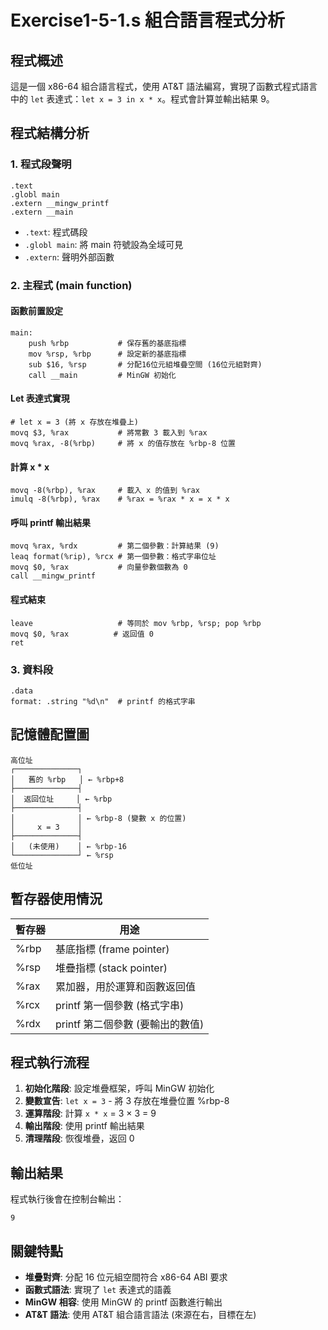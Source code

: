 # Exercise1-5-1.s 組合語言程式分析

## 程式概述

這是一個 x86-64 組合語言程式，使用 AT&T 語法編寫，實現了函數式程式語言中的 `let` 表達式：`let x = 3 in x * x`。程式會計算並輸出結果 9。

## 程式結構分析

### 1. 程式段聲明
```assembly
.text
.globl main
.extern __mingw_printf
.extern __main
```
- `.text`: 程式碼段
- `.globl main`: 將 main 符號設為全域可見
- `.extern`: 聲明外部函數

### 2. 主程式 (main function)

#### 函數前置設定
```assembly
main:
    push %rbp           # 保存舊的基底指標
    mov %rsp, %rbp      # 設定新的基底指標
    sub $16, %rsp       # 分配16位元組堆疊空間 (16位元組對齊)
    call __main         # MinGW 初始化
```

#### Let 表達式實現
```assembly
# let x = 3 (將 x 存放在堆疊上)
movq $3, %rax           # 將常數 3 載入到 %rax
movq %rax, -8(%rbp)     # 將 x 的值存放在 %rbp-8 位置
```

#### 計算 x * x
```assembly
movq -8(%rbp), %rax     # 載入 x 的值到 %rax
imulq -8(%rbp), %rax    # %rax = %rax * x = x * x
```

#### 呼叫 printf 輸出結果
```assembly
movq %rax, %rdx         # 第二個參數：計算結果 (9)
leaq format(%rip), %rcx # 第一個參數：格式字串位址
movq $0, %rax           # 向量參數個數為 0
call __mingw_printf
```

#### 程式結束
```assembly
leave                   # 等同於 mov %rbp, %rsp; pop %rbp
movq $0, %rax          # 返回值 0
ret
```

### 3. 資料段
```assembly
.data
format: .string "%d\n"  # printf 的格式字串
```

## 記憶體配置圖

```
高位址
┌──────────────┐
│   舊的 %rbp   │ ← %rbp+8
├──────────────┤
│  返回位址     │ ← %rbp
├──────────────┤
│              │ ← %rbp-8 (變數 x 的位置)
│     x = 3    │
├──────────────┤
│   (未使用)    │ ← %rbp-16
└──────────────┘ ← %rsp
低位址
```

## 暫存器使用情況

| 暫存器 | 用途 |
|--------|------|
| %rbp   | 基底指標 (frame pointer) |
| %rsp   | 堆疊指標 (stack pointer) |
| %rax   | 累加器，用於運算和函數返回值 |
| %rcx   | printf 第一個參數 (格式字串) |
| %rdx   | printf 第二個參數 (要輸出的數值) |

## 程式執行流程

1. **初始化階段**: 設定堆疊框架，呼叫 MinGW 初始化
2. **變數宣告**: `let x = 3` - 將 3 存放在堆疊位置 %rbp-8
3. **運算階段**: 計算 `x * x` = 3 × 3 = 9
4. **輸出階段**: 使用 printf 輸出結果
5. **清理階段**: 恢復堆疊，返回 0

## 輸出結果

程式執行後會在控制台輸出：
```
9
```

## 關鍵特點

- **堆疊對齊**: 分配 16 位元組空間符合 x86-64 ABI 要求
- **函數式語法**: 實現了 `let` 表達式的語義
- **MinGW 相容**: 使用 MinGW 的 printf 函數進行輸出
- **AT&T 語法**: 使用 AT&T 組合語言語法 (來源在右，目標在左)